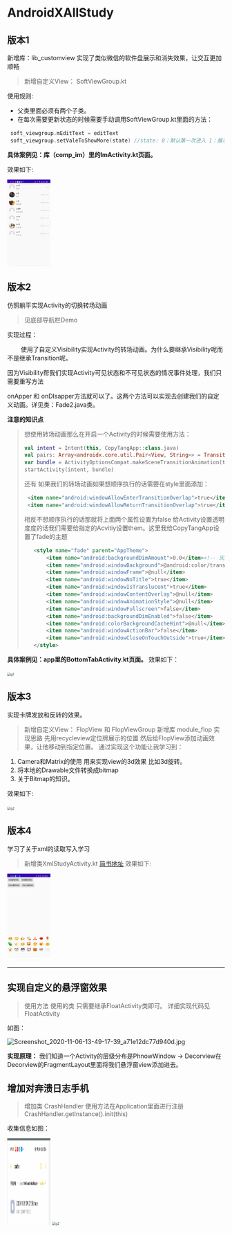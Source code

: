 # AndroidXAllStudy

## 版本1
新增库：lib_customview 实现了类似微信的软件盘展示和消失效果，让交互更加顺畅

> 新增自定义View： SoftViewGroup.kt

使用规则:

* 父类里面必须有两个子类。
* 在每次需要更新状态的时候需要手动调用SoftViewGroup.kt里面的方法：

```kotlin
 soft_viewgroup.mEditText = editText
 soft_viewgroup.setValeToShowMore(state) //state: 0：默认第一次进入 1：展示更多页面 2：不展示更多页面
```

**具体案例见：库（comp_im）里的ImActivity.kt页面。**

效果如下:

<img src="resourcepackage/1599708909110.gif" width="200"  height = "400" alt="1599708909110" style="zoom: 50%;" />


## 版本2

仿照躺平实现Activity的切换转场动画

> 见底部导航栏Demo

实现过程：

&nbsp;&nbsp;&nbsp;&nbsp;&nbsp;&nbsp;&nbsp;&nbsp;使用了自定义Visibility实现Activity的转场动画。为什么要继承Visibility呢而不是继承Transition呢。

因为Visibility帮我们实现Activity可见状态和不可见状态的情况事件处理，我们只需要重写方法

onApper 和 onDIsapper方法就可以了。这两个方法可以实现去创建我们的自定义动画。详见类：Fade2.java类。

**注意的知识点**

> 想使用转场动画那么在开启一个Activity的时候需要使用方法：
>
> ```kotlin
> val intent = Intent(this, CopyTangApp::class.java)
> val pairs: Array<androidx.core.util.Pair<View, String>> = TransitionHelper.createSafeTransitionParticipants(this, true)
> var bundle = ActivityOptionsCompat.makeSceneTransitionAnimation(this@BottomTabActivity, *pairs).toBundle()
> startActivity(intent, bundle)
> ```
>还有 如果我们的转场动画如果想顺序执行的话需要在style里面添加：
>```xml
>  <item name="android:windowAllowEnterTransitionOverlap">true</item>
>  <item name="android:windowAllowReturnTransitionOverlap">true</item>
>```
>相反不想顺序执行的话那就将上面两个属性设置为false
>给Activity设置透明度度的话我们需要给指定的Acvitiy设置them。这里我给CopyTangApp设置了fade的主题
>```xml
>    <style name="fade" parent="AppTheme">
>        <item name="android:backgroundDimAmount">0.0</item><!-- 灰度 -->
>        <item name="android:windowBackground">@android:color/transparent</item>
>        <item name="android:windowFrame">@null</item>
>        <item name="android:windowNoTitle">true</item>
>        <item name="android:windowIsTranslucent">true</item>
>        <item name="android:windowContentOverlay">@null</item>
>        <item name="android:windowAnimationStyle">@null</item>
>        <item name="android:windowFullscreen">false</item>
>        <item name="android:backgroundDimEnabled">false</item>
>        <item name="android:colorBackgroundCacheHint">@null</item>
>        <item name="android:windowActionBar">false</item>
>        <item name="android:windowCloseOnTouchOutside">true</item>
>    </style>
>```
**具体案例见：app里的BottomTabActivity.kt页面。**
效果如下：

<img src="resourcepackage/g1.gif" width = "200" height = "400" alt="g1" style="zoom: 50%;" />

## 版本3
实现卡牌发放和反转的效果。
>新增自定义View： FlopView 和 FlopViewGroup
>新增库 module_flop
>实现思路 先用recycleview定位牌展示的位置
>然后给FlopView添加动画效果，让他移动到指定位置。
通过实现这个功能让我学习到：
1. Camera和Matrix的使用 用来实现view的3d效果 比如3d旋转。
2. 将本地的Drawable文件转换成bitmap
3. 关于Bitmap的知识。

效果如下:

<img src="resourcepackage/g2.gif" width = "200" height = "400" alt="g2" style="zoom: 50%;" />

## 版本4
学习了关于xml的读取写入学习
>新增类XmlStudyActivity.kt
[简书地址](https://www.jianshu.com/p/3f1d8394a2e1)
效果如下:
<img src="resourcepackage/emojil.jpg" width = "200" height = "400" alt="g2" style="zoom: 50%;" />


---

## 实现自定义的悬浮窗效果
>使用方法 使用的类 只需要继承FloatActivity类即可。
>详细实现代码见FloatActivity

如图：

![Screenshot_2020-11-06-13-49-17-39_a71e12dc77d940d.jpg](https://upload-images.jianshu.io/upload_images/16562048-e122c01efc19aa71.jpg?imageMogr2/auto-orient/strip%7CimageView2/2/w/200)

**实现原理：**
我们知道一个Activity的层级分布是PhnowWindow -> Decorview在Decorview的FragmentLayout里面将我们悬浮窗view添加进去。

## 增加对奔溃日志手机
>增加类 CrashHandler
>使用方法在Application里面进行注册CrashHandler.getInstance().init(this)

收集信息如图：

<img src="resourcepackage/crash.png" width = "200" height = "400" alt="g2" style="zoom: 50%;" />

<img src="resourcepackage/crash2.png" width = "200" height = "400" alt="g2" style="zoom: 50%;" />
